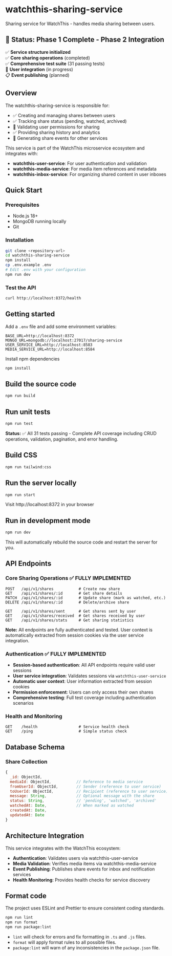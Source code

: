 # watchthis-sharing-service

Sharing service for WatchThis - handles media sharing between users.

## 🚀 Status: Phase 1 Complete - Phase 2 Integration

✅ **Service structure initialized**  
✅ **Core sharing operations** (completed)  
✅ **Comprehensive test suite** (31 passing tests)  
🚧 **User integration** (in progress)  
📋 **Event publishing** (planned)

## Overview

The watchthis-sharing-service is responsible for:

- ✅ Creating and managing shares between users
- ✅ Tracking share status (pending, watched, archived)
- 🚧 Validating user permissions for sharing
- ✅ Providing sharing history and analytics
- 🚧 Generating share events for other services

This service is part of the WatchThis microservice ecosystem and integrates with:

- **watchthis-user-service**: For user authentication and validation
- **watchthis-media-service**: For media item references and metadata
- **watchthis-inbox-service**: For organizing shared content in user inboxes

## Quick Start

### Prerequisites

- Node.js 18+
- MongoDB running locally
- Git

### Installation

```bash
git clone <repository-url>
cd watchthis-sharing-service
npm install
cp .env.example .env
# Edit .env with your configuration
npm run dev
```

### Test the API

```bash
curl http://localhost:8372/health
```

## Getting started

Add a `.env` file and add some environment variables:

```text
BASE_URL=http://localhost:8372
MONGO_URL=mongodb://localhost:27017/sharing-service
USER_SERVICE_URL=http://localhost:8583
MEDIA_SERVICE_URL=http://localhost:8584
```

Install npm dependencies

```bash
npm install
```

## Build the source code

```bash
npm run build
```

## Run unit tests

```bash
npm run test
```

**Status:** ✅ All 31 tests passing - Complete API coverage including CRUD operations, validation, pagination, and error handling.

## Build CSS

```bash
npm run tailwind:css
```

## Run the server locally

```bash
npm run start
```

Visit http://localhost:8372 in your browser

## Run in development mode

```bash
npm run dev
```

This will automatically rebuild the source code and restart the server for you.

## API Endpoints

### Core Sharing Operations ✅ FULLY IMPLEMENTED

```
POST   /api/v1/shares           # Create new share
GET    /api/v1/shares/:id       # Get share details
PATCH  /api/v1/shares/:id       # Update share (mark as watched, etc.)
DELETE /api/v1/shares/:id       # Delete/archive share

GET    /api/v1/shares/sent      # Get shares sent by user
GET    /api/v1/shares/received  # Get shares received by user
GET    /api/v1/shares/stats     # Get sharing statistics
```

**Note:** All endpoints are fully authenticated and tested. User context is automatically extracted from session cookies via the user service integration.

### Authentication ✅ FULLY IMPLEMENTED

- **Session-based authentication**: All API endpoints require valid user sessions
- **User service integration**: Validates sessions via `watchthis-user-service`
- **Automatic user context**: User information extracted from session cookies
- **Permission enforcement**: Users can only access their own shares
- **Comprehensive testing**: Full test coverage including authentication scenarios

### Health and Monitoring

```
GET    /health                  # Service health check
GET    /ping                    # Simple status check
```

## Database Schema

### Share Collection

```javascript
{
  _id: ObjectId,
  mediaId: ObjectId,           // Reference to media service
  fromUserId: ObjectId,        // Sender (reference to user service)
  toUserId: ObjectId,          // Recipient (reference to user service)
  message: String,             // Optional message with the share
  status: String,              // 'pending', 'watched', 'archived'
  watchedAt: Date,             // When marked as watched
  createdAt: Date,
  updatedAt: Date
}
```

## Architecture Integration

This service integrates with the WatchThis ecosystem:

- **Authentication**: Validates users via watchthis-user-service
- **Media Validation**: Verifies media items via watchthis-media-service
- **Event Publishing**: Publishes share events for inbox and notification services
- **Health Monitoring**: Provides health checks for service discovery

## Format code

The project uses ESLint and Prettier to ensure consistent coding standards.

```bash
npm run lint
npm run format
npm run package:lint
```

- `lint` will check for errors and fix formatting in `.ts` and `.js` files.
- `format` will apply format rules to all possible files.
- `package:lint` will warn of any inconsistencies in the `package.json` file.
